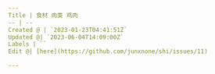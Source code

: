 ```yaml
---
Title | 食材 肉类 鸡肉
-- | --
Created @ | `2023-01-23T04:41:51Z`
Updated @| `2023-06-04T14:09:00Z`
Labels | ``
Edit @| [here](https://github.com/junxnone/shi/issues/11)

---
```


